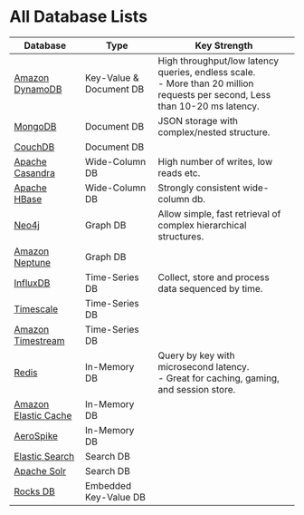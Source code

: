 
# All Database Lists

| Database                                                                         | Type                    | Key Strength                                                                                                                     |
|----------------------------------------------------------------------------------|-------------------------|----------------------------------------------------------------------------------------------------------------------------------|
| [Amazon DynamoDB](../2_AWS/1_DatabaseServices/AmazonDynamoDB/Readme.md)          | Key-Value & Document DB | High throughput/low latency queries, endless scale. <br/>- More than 20 million requests per second, Less than 10-20 ms latency. |
| [MongoDB](10_Document-Databases/MongoAtlas/Readme.md)                            | Document DB             | JSON storage with complex/nested structure.                                                                                      |
| [CouchDB](https://couchdb.apache.org)                                            | Document DB             |                                                                                                                                  |
| [Apache Casandra](11_WideColumn-Databases/ApacheCasandra.md)                     | Wide-Column DB          | High number of writes, low reads etc.                                                                                            |
| [Apache HBase](11_WideColumn-Databases/ApacheHBase.md)                           | Wide-Column DB          | Strongly consistent wide-column db.                                                                                              |
| [Neo4j](13_Graph-Databases/Neo4j.md)                                             | Graph DB                | Allow simple, fast retrieval of complex hierarchical structures.                                                                 |
| [Amazon Neptune](../2_AWS/1_DatabaseServices/AmazonNeptune.md)                   | Graph DB                |                                                                                                                                  |
| [InfluxDB](12_TimeSeries-Databases/InfluxDB.md)                                  | Time-Series DB          | Collect, store and process data sequenced by time.                                                                               |
| [Timescale](12_TimeSeries-Databases/Timescale.md)                                | Time-Series DB          |                                                                                                                                  |
| [Amazon Timestream](https://aws.amazon.com/timestream/)                          | Time-Series DB          |                                                                                                                                  |
| [Redis](8_InMemory-Databases/Redis/Readme.md)                                    | In-Memory DB            | Query by key with microsecond latency. <br/>- Great for caching, gaming, and session store.                                      |
| [Amazon Elastic Cache](../2_AWS/1_DatabaseServices/AmazonElasticCache/Readme.md) | In-Memory DB            |                                                                                                                                  |
| [AeroSpike](8_InMemory-Databases/AeroSpike.md)                                   | In-Memory DB            |                                                                                                                                  |
| [Elastic Search](9_Search-Databases/ElasticSearch/Readme.md)                     | Search DB               |                                                                                                                                  |
| [Apache Solr](9_Search-Databases/ApacheSolr.md)                                  | Search DB               |                                                                                                                                  |
| [Rocks DB](14_EmbededKeyValue-Databases/RocksDB.md)                              | Embedded Key-Value DB   |                                                                                                                                  |